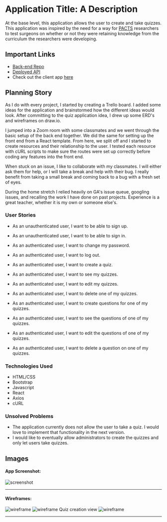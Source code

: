 # Application Title: A Description

At the base level, this application allows the user to create and take quizzes. This application was inspired by the need for a way for [PACTS](http://csph.brighamandwomens.org/cultural-dexterity-nih-r01-awarded/) researchers to test surgeons on whether or not they were retaining knowledge from the curriculum the researchers were developing.

## Important Links

- [Back-end Repo](https://github.com/Danpowers24/Capstone-api)
- [Deployed API](https://git.heroku.com/shielded-ridge-23072.git)
- Check out the client app [here](https://danpowers24.github.io/Capstone-client/)

## Planning Story

As I do with every project, I started by creating a Trello board. I added some ideas for the application and brainstormed how the different ideas would look. After committing to the quiz application idea, I drew up some ERD's and wireframes on draw.io.

I jumped into a Zoom room with some classmates and we went through the basic setup of the back end together. We did the same for setting up the front end from a React template. From here, we split off and I started to create resources and their relationship to the user. I tested each resource with cURL scripts to make sure the routes were set up correctly before coding any features into the front end.

When stuck on an issue, I like to collaborate with my classmates. I will either ask them for help, or I will take a break and help with their bug. I really benefit from taking a small break and coming back to a bug with a fresh set of eyes.

During the home stretch I relied heavily on GA's issue queue, googling issues, and recalling the work I have done on past projects. Experience is a great teacher, whether it is my own or someone else's. 

### User Stories

- As an unauthenticated user, I want to be able to sign up.
- As an unauthenticated user, I want to be able to sign in.
- As an authenticated user, I want to change my password.
- As an authenticated user, I want to log out.

- As an authenticated user, I want to create a quiz.
- As an authenticated user, I want to see my quizzes.
- As an authenticated user, I want to edit my quizzes.
- As an authenticated user, I want to delete one of my quizzes.

- As an authenticated user, I want to create questions for one of my quizzes.
- As an authenticated user, I want to see the questions of one of my quizzes.
- As an authenticated user, I want to edit the questions of one of my quizzes.
- As an authenticated user, I want to delete a question on one of my quizzes.


### Technologies Used

- HTML/CSS
- Bootstrap
- Javascript
- React
- Axios
- cURL

### Unsolved Problems

- The application currently does not allow the user to take a quiz. I would love to implement that functionality in the next version.
- I would like to eventually allow administrators to create the quizzes and only let users take quizzes.

## Images

#### App Screenshot:
![screenshot](https://i.imgur.com/SBqXUCt.png)

---

#### Wireframes:
![wireframe](https://i.imgur.com/nBLSJCD.png)
![wireframe](https://i.imgur.com/37bLMwd.png)
Quiz creation view
![wireframe](https://i.imgur.com/Os9ntYv.png)

---
